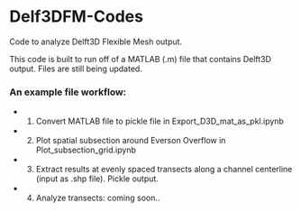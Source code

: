 # Delf3DFM-Codes
Code to analyze Delft3D Flexible Mesh output.

This code is built to run off of a MATLAB (.m) file that contains Delft3D output. Files are still being updated.

### An example file workflow:
- 1. Convert MATLAB file to pickle file in Export_D3D_mat_as_pkl.ipynb
- 2. Plot spatial subsection around Everson Overflow in Plot_subsection_grid.ipynb
- 3. Extract results at evenly spaced transects along a channel centerline (input as .shp file). Pickle output.
- 4. Analyze transects: coming soon..


